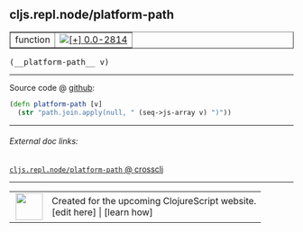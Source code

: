 ## cljs.repl.node/platform-path



 <table border="1">
<tr>
<td>function</td>
<td><a href="https://github.com/cljsinfo/cljs-api-docs/tree/0.0-2814"><img valign="middle" alt="[+] 0.0-2814" title="Added in 0.0-2814" src="https://img.shields.io/badge/+-0.0--2814-lightgrey.svg"></a> </td>
</tr>
</table>


 <samp>
(__platform-path__ v)<br>
</samp>

---







Source code @ [github](https://github.com/clojure/clojurescript/blob/r3165/src/clj/cljs/repl/node.clj#L77-L78):

```clj
(defn platform-path [v]
  (str "path.join.apply(null, " (seq->js-array v) ")"))
```

<!--
Repo - tag - source tree - lines:

 <pre>
clojurescript @ r3165
└── src
    └── clj
        └── cljs
            └── repl
                └── <ins>[node.clj:77-78](https://github.com/clojure/clojurescript/blob/r3165/src/clj/cljs/repl/node.clj#L77-L78)</ins>
</pre>

-->

---



###### External doc links:

[`cljs.repl.node/platform-path` @ crossclj](http://crossclj.info/fun/cljs.repl.node/platform-path.html)<br>

---

 <table>
<tr><td>
<img valign="middle" align="right" width="48px" src="http://i.imgur.com/Hi20huC.png">
</td><td>
Created for the upcoming ClojureScript website.<br>
[edit here] | [learn how]
</td></tr></table>

[edit here]:https://github.com/cljsinfo/cljs-api-docs/blob/master/cljsdoc/cljs.repl.node/platform-path.cljsdoc
[learn how]:https://github.com/cljsinfo/cljs-api-docs/wiki/cljsdoc-files

<!--

This information was too distracting to show to readers, but I'll leave it
commented here since it is helpful to:

- pretty-print the data used to generate this document
- and show how to retrieve that data



The API data for this symbol:

```clj
{:ns "cljs.repl.node",
 :name "platform-path",
 :type "function",
 :signature ["[v]"],
 :source {:code "(defn platform-path [v]\n  (str \"path.join.apply(null, \" (seq->js-array v) \")\"))",
          :title "Source code",
          :repo "clojurescript",
          :tag "r3165",
          :filename "src/clj/cljs/repl/node.clj",
          :lines [77 78]},
 :full-name "cljs.repl.node/platform-path",
 :full-name-encode "cljs.repl.node/platform-path",
 :history [["+" "0.0-2814"]]}

```

Retrieve the API data for this symbol:

```clj
;; from Clojure REPL
(require '[clojure.edn :as edn])
(-> (slurp "https://raw.githubusercontent.com/cljsinfo/cljs-api-docs/catalog/cljs-api.edn")
    (edn/read-string)
    (get-in [:symbols "cljs.repl.node/platform-path"]))
```

-->

